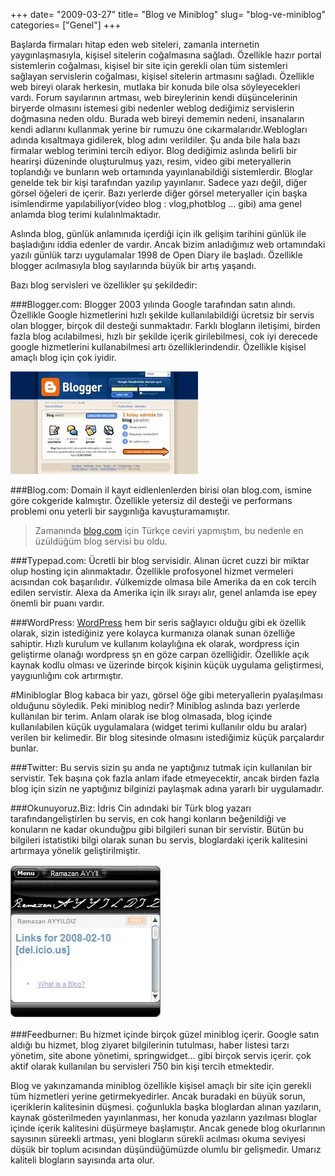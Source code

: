 +++
date= "2009-03-27"
title= "Blog ve Miniblog"
slug= "blog-ve-miniblog"
categories= ["Genel"]
+++


Başlarda firmaları hitap eden web siteleri, zamanla internetin yaygınlaşmasıyla, kişisel sitelerin coğalmasına sağladı. Özellikle hazır portal sistemlerin coğalması, kişisel bir site için gerekli olan tüm sistemleri sağlayan servislerin coğalması, kişisel sitelerin artmasını sağladı. Özellikle web bireyi olarak herkesin, mutlaka bir konuda bile olsa söyleyecekleri vardı. Forum sayılarının artması, web bireylerinin kendi düşüncelerinin biryerde olmasını istemesi gibi nedenler weblog dediğimiz servislerin doğmasına neden oldu. Burada web bireyi dememin nedeni, insanaların kendi adlarını kullanmak yerine bir rumuzu öne cıkarmalarıdır.Weblogları adında kısaltmaya gidilerek, blog adını verildiler. Şu anda bile hala bazı firmalar weblog terimini tercih ediyor. Blog dediğimiz aslında belirli bir hearirşi düzeninde oluşturulmuş yazı, resim, video gibi meteryallerin toplandığı ve bunların web ortamında yayınlanabildiği sistemlerdir. Bloglar genelde tek bir kişi tarafından yazılıp yayınlanır. Sadece yazı değil, diğer görsel öğeleri de içerir. Bazı yerlerde diğer görsel meteryaller için başka isimlendirme yapılabiliyor(video blog : vlog,photblog ... gibi) ama genel anlamda blog terimi kulalınlmaktadır.

Aslında blog, günlük anlamınıda içerdiği için ilk gelişim tarihini günlük ile başladığını iddia edenler de vardır. Ancak bizim anladığımız web ortamındaki yazılı günlük tarzı uygulamalar 1998 de Open Diary ile başladı. Özellikle blogger acılmasıyla blog sayılarında büyük bir artış yaşandı.

Bazı blog servisleri ve özellikler şu şekildedir:

###Blogger.com:
Blogger 2003 yılında Google tarafından satın alındı. Özellikle Google hizmetlerini hızlı şekilde kullanılabildiği ücretsiz bir servis olan blogger, birçok dil desteği sunmaktadır. Farklı blogların iletişimi, birden fazla blog acılabilmesi, hızlı bir şekilde içerik girilebilmesi, cok iyi derecede google hizmetlerini kullanabilmesi artı özelliklerindendir. Özellikle kişisel amaçlı blog için çok iyidir.

![blogger](/images/blogger1.webp)

###Blog.com:
Domain il kayıt eidlenlenlerden birisi olan blog.com, ismine göre cokgeride kalmıştır. Özellikle yetersiz dil desteği ve performans problemi onu yeterli bir saygınlığa kavuşturamamıştır.
> Zamanında [blog.com](http://blog.com) için Türkçe ceviri yapmıştım, bu nedenle en üzüldüğüm blog servisi bu oldu.

###Typepad.com:
Ücretli bir blog servisidir. Alınan ücret cuzzi bir miktar olup hosting için alınmaktadır. Özellikle profosyonel hizmet vermeleri acısından cok başarılıdır. √úlkemizde olmasa bile Amerika da en cok tercih edilen servistir. Alexa da Amerika için ilk sırayı alır, genel anlamda ise epey önemli bir puanı vardır.

###WordPress:
[WordPress](http://wordpress.com) hem bir seris sağlayıcı olduğu gibi ek özellik olarak, sizin istediğiniz yere kolayca kurmanıza olanak sunan özelliğe sahiptir. Hızlı kurulum ve kullanım kolaylığına ek olarak, wordpress için geliştirme olanağı wordpress şn en göze carpan özelliğidir. Özellikle açık kaynak kodlu olması ve üzerinde birçok kişinin küçük uygulama geliştirmesi, yaygıunlığını cok artırmıştır.

#Minibloglar
Blog kabaca bir yazı, görsel öğe gibi meteryallerin pyalaşılması olduğunu söyledik. Peki miniblog nedir? Miniblog aslında bazı yerlerde kullanılan bir terim. Anlam olarak ise blog olmasada, blog içinde kullanılabilen küçük uygulamalara (widget terimi kullanılır oldu bu aralar) verilen bir kelimedir. Bir blog sitesinde olmasını istediğimiz küçük parçalardır bunlar.

###Twitter:
Bu servis sizin şu anda ne yaptığınız tutmak için kullanılan bir servistir. Tek başına çok fazla anlam ifade etmeyecektir, ancak birden fazla blog için sizin ne yaptığınız bilginizi paylaşmak adına yararlı bir uygulamadır.


###Okunuyoruz.Biz:
İdris Cin adındaki bir Türk blog yazarı tarafındangeliştirlen bu servis, en cok hangi konların beğenildiği ve konuların ne kadar okunduğpu gibi bilgileri sunan bir servistir. Bütün bu bilgileri istatistiki bilgi olarak sunan bu servis, bloglardaki içerik kalitesini artırmaya yönelik geliştirilmiştir.

![Springwidget1](/images/springwidget1.webp)

###Feedburner:
Bu hizmet içinde birçok güzel miniblog içerir. Google satın aldığı bu hizmet, blog ziyaret bilgilerinin tutulması, haber listesi tarzı yönetim, site abone yönetimi, springwidget... gibi birçok servis içerir. çok aktif olarak kullanılan bu servisleri 750 bin kişi tercih etmektedir.

Blog ve yakınzamanda miniblog özellikle kişisel amaçlı bir site için gerekli tüm hizmetleri yerine getirmekyedirler. Ancak buradaki en büyük sorun, içeriklerin kalitesinin düşmesi. çoğunlukla başka bloglardan alınan yazıların, kaynak gösterilmeden yayınlanması, her konuda yazıların yazılması bloglar içinde içerik kalitesini düşürmeye başlamıştır. Ancak genede blog okurlarının sayısının süreekli artması, yeni blogların sürekli acılması okuma seviyesi düşük bir toplum acısından düşündüğümüzde olumlu bir gelişmedir. Umarız kaliteli blogların sayısında arta olur.
